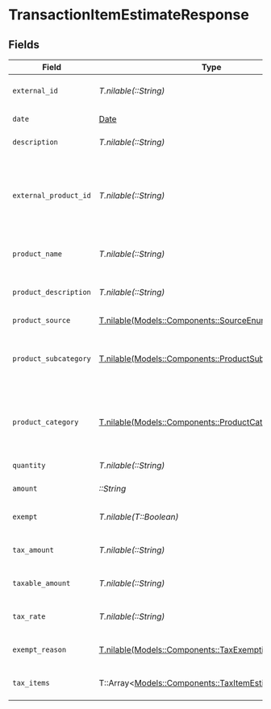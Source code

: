 # TransactionItemEstimateResponse


## Fields

| Field                                                                                                                             | Type                                                                                                                              | Required                                                                                                                          | Description                                                                                                                       |
| --------------------------------------------------------------------------------------------------------------------------------- | --------------------------------------------------------------------------------------------------------------------------------- | --------------------------------------------------------------------------------------------------------------------------------- | --------------------------------------------------------------------------------------------------------------------------------- |
| `external_id`                                                                                                                     | *T.nilable(::String)*                                                                                                             | :heavy_minus_sign:                                                                                                                | A unique identifier for the transaction item.                                                                                     |
| `date`                                                                                                                            | [Date](https://ruby-doc.org/stdlib-2.6.1/libdoc/date/rdoc/Date.html)                                                              | :heavy_check_mark:                                                                                                                | The date of the transaction item.                                                                                                 |
| `description`                                                                                                                     | *T.nilable(::String)*                                                                                                             | :heavy_minus_sign:                                                                                                                | A description of the item.                                                                                                        |
| `external_product_id`                                                                                                             | *T.nilable(::String)*                                                                                                             | :heavy_minus_sign:                                                                                                                | External product identifier. If not found and product_subcategory<br/>        and product_category are not provided, an error occurs. |
| `product_name`                                                                                                                    | *T.nilable(::String)*                                                                                                             | :heavy_minus_sign:                                                                                                                | Name of the product. Used if creating a new product.                                                                              |
| `product_description`                                                                                                             | *T.nilable(::String)*                                                                                                             | :heavy_minus_sign:                                                                                                                | Description of the product. Used if creating a new product.                                                                       |
| `product_source`                                                                                                                  | [T.nilable(Models::Components::SourceEnum)](../../models/shared/sourceenum.md)                                                    | :heavy_minus_sign:                                                                                                                | N/A                                                                                                                               |
| `product_subcategory`                                                                                                             | [T.nilable(Models::Components::ProductSubCategoryEnum)](../../models/shared/productsubcategoryenum.md)                            | :heavy_minus_sign:                                                                                                                | Subcategory of the product. Required if product_category is used<br/>        in place of external_product_id.                     |
| `product_category`                                                                                                                | [T.nilable(Models::Components::ProductCategoryEnum)](../../models/shared/productcategoryenum.md)                                  | :heavy_minus_sign:                                                                                                                | Category of the product. Required if product_subcategory is used<br/>        in place of external_product_id.                     |
| `quantity`                                                                                                                        | *T.nilable(::String)*                                                                                                             | :heavy_minus_sign:                                                                                                                | Defaults to 1.0. The quantity of the item.                                                                                        |
| `amount`                                                                                                                          | *::String*                                                                                                                        | :heavy_check_mark:                                                                                                                | The total amount of the item.                                                                                                     |
| `exempt`                                                                                                                          | *T.nilable(T::Boolean)*                                                                                                           | :heavy_minus_sign:                                                                                                                | Indicates whether the transaction item is exempt from tax.                                                                        |
| `tax_amount`                                                                                                                      | *T.nilable(::String)*                                                                                                             | :heavy_minus_sign:                                                                                                                | The total tax amount for the transaction item.                                                                                    |
| `taxable_amount`                                                                                                                  | *T.nilable(::String)*                                                                                                             | :heavy_minus_sign:                                                                                                                | The taxable amount for the transaction item.                                                                                      |
| `tax_rate`                                                                                                                        | *T.nilable(::String)*                                                                                                             | :heavy_minus_sign:                                                                                                                | The tax rate applied to the transaction item.                                                                                     |
| `exempt_reason`                                                                                                                   | [T.nilable(Models::Components::TaxExemptionEnum)](../../models/shared/taxexemptionenum.md)                                        | :heavy_minus_sign:                                                                                                                | Reason for exemption, if applicable.                                                                                              |
| `tax_items`                                                                                                                       | T::Array<[Models::Components::TaxItemEstimate](../../models/shared/taxitemestimate.md)>                                           | :heavy_minus_sign:                                                                                                                | List of tax items applied to the transaction item.                                                                                |